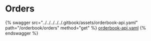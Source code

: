 # Orders

{% swagger src="../../../../../.gitbook/assets/orderbook-api.yaml" path="/orderbook/orders" method="get" %}
[orderbook-api.yaml](../../../../../.gitbook/assets/orderbook-api.yaml)
{% endswagger %}

